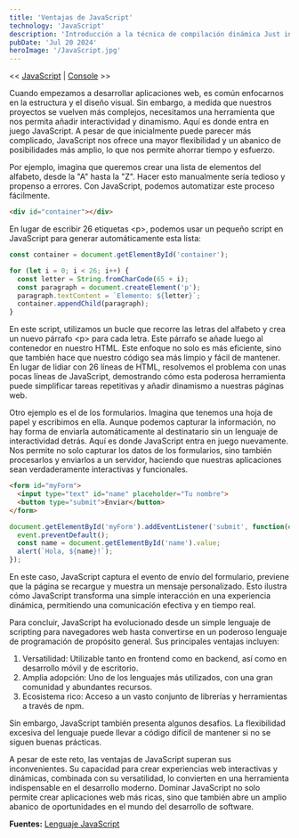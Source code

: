 ```yaml
---
title: 'Ventajas de JavaScript'
technology: 'JavaScript'
description: 'Introducción a la técnica de compilación dinámica Just in Time.'
pubDate: 'Jul 20 2024'
heroImage: '/JavaScript.jpg'
---
```

<< [JavaScript](/blog/javascript/) | [Console](/blog/javascript/console) >>

Cuando empezamos a desarrollar aplicaciones web, es común enfocarnos en la estructura y el diseño visual. Sin embargo, a medida que nuestros proyectos se vuelven más complejos, necesitamos una herramienta que nos permita añadir interactividad y dinamismo. Aquí es donde entra en juego JavaScript. A pesar de que inicialmente puede parecer más complicado, JavaScript nos ofrece una mayor flexibilidad y un abanico de posibilidades más amplio, lo que nos permite ahorrar tiempo y esfuerzo.

Por ejemplo, imagina que queremos crear una lista de elementos del alfabeto, desde la "A" hasta la "Z". Hacer esto manualmente sería tedioso y propenso a errores. Con JavaScript, podemos automatizar este proceso fácilmente.
```html
<div id="container"></div>
```

En lugar de escribir 26 etiquetas &lt;p&gt;, podemos usar un pequeño script en JavaScript para generar automáticamente esta lista:
```javascript
const container = document.getElementById('container');

for (let i = 0; i < 26; i++) {
  const letter = String.fromCharCode(65 + i);
  const paragraph = document.createElement('p');
  paragraph.textContent = `Elemento: ${letter}`;
  container.appendChild(paragraph);
}
```

En este script, utilizamos un bucle que recorre las letras del alfabeto y crea un nuevo párrafo &lt;p&gt; para cada letra. Este párrafo se añade luego al contenedor en nuestro HTML. Este enfoque no solo es más eficiente, sino que también hace que nuestro código sea más limpio y fácil de mantener. En lugar de lidiar con 26 líneas de HTML, resolvemos el problema con unas pocas líneas de JavaScript, demostrando cómo esta poderosa herramienta puede simplificar tareas repetitivas y añadir dinamismo a nuestras páginas web.

Otro ejemplo es el de los formularios. Imagina que tenemos una hoja de papel y escribimos en ella. Aunque podemos capturar la información, no hay forma de enviarla automáticamente al destinatario sin un lenguaje de interactividad detrás. Aquí es donde JavaScript entra en juego nuevamente. Nos permite no solo capturar los datos de los formularios, sino también procesarlos y enviarlos a un servidor, haciendo que nuestras aplicaciones sean verdaderamente interactivas y funcionales.
```html
<form id="myForm">
  <input type="text" id="name" placeholder="Tu nombre">
  <button type="submit">Enviar</button>
</form>
```
```javascript
document.getElementById('myForm').addEventListener('submit', function(event) {
  event.preventDefault();
  const name = document.getElementById('name').value;
  alert(`Hola, ${name}!`);
});
```
En este caso, JavaScript captura el evento de envío del formulario, previene que la página se recargue y muestra un mensaje personalizado. Esto ilustra cómo JavaScript transforma una simple interacción en una experiencia dinámica, permitiendo una comunicación efectiva y en tiempo real.

Para concluir, JavaScript ha evolucionado desde un simple lenguaje de scripting para navegadores web hasta convertirse en un poderoso lenguaje de programación de propósito general. Sus principales ventajas incluyen:
1. Versatilidad: Utilizable tanto en frontend como en backend, así como en desarrollo móvil y de escritorio.
2. Amplia adopción: Uno de los lenguajes más utilizados, con una gran comunidad y abundantes recursos.
3. Ecosistema rico: Acceso a un vasto conjunto de librerías y herramientas a través de npm.

Sin embargo, JavaScript también presenta algunos desafíos. La flexibilidad excesiva del lenguaje puede llevar a código difícil de mantener si no se siguen buenas prácticas.

A pesar de este reto, las ventajas de JavaScript superan sus inconvenientes. Su capacidad para crear experiencias web interactivas y dinámicas, combinada con su versatilidad, lo convierten en una herramienta indispensable en el desarrollo moderno. Dominar JavaScript no solo permite crear aplicaciones web más ricas, sino que también abre un amplio abanico de oportunidades en el mundo del desarrollo de software.

**Fuentes:**
<a href="https://lenguajejs.com/javascript/introduccion/que-es-javascript/" target="_blank">Lenguaje JavaScript</a>